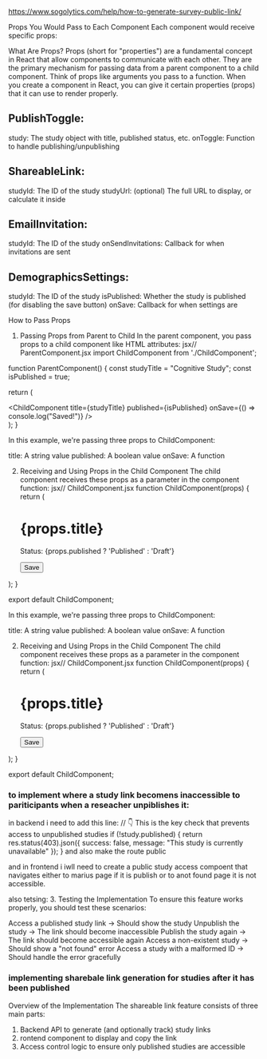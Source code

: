 https://www.sogolytics.com/help/how-to-generate-survey-public-link/

Props You Would Pass to Each Component
Each component would receive specific props:

What Are Props?
Props (short for "properties") are a fundamental concept in React that allow components to communicate with each other. They are the primary mechanism for passing data from a parent component to a child component.
Think of props like arguments you pass to a function. When you create a component in React, you can give it certain properties (props) that it can use to render properly.

## PublishToggle:
study: The study object with title, published status, etc.
onToggle: Function to handle publishing/unpublishing


## ShareableLink:
studyId: The ID of the study
studyUrl: (optional) The full URL to display, or calculate it inside


## EmailInvitation:
studyId: The ID of the study
onSendInvitations: Callback for when invitations are sent


## DemographicsSettings:
studyId: The ID of the study
isPublished: Whether the study is published (for disabling the save button)
onSave: Callback for when settings are 

How to Pass Props
1. Passing Props from Parent to Child
In the parent component, you pass props to a child component like HTML attributes:
jsx// ParentComponent.jsx
import ChildComponent from './ChildComponent';

function ParentComponent() {
  const studyTitle = "Cognitive Study";
  const isPublished = true;
  
  return (
    <div>
      <ChildComponent 
        title={studyTitle} 
        published={isPublished} 
        onSave={() => console.log("Saved!")} 
      />
    </div>
  );
}

In this example, we're passing three props to ChildComponent:

title: A string value
published: A boolean value
onSave: A function

2. Receiving and Using Props in the Child Component
The child component receives these props as a parameter in the component function:
jsx// ChildComponent.jsx
function ChildComponent(props) {
  return (
    <div>
      <h1>{props.title}</h1>
      <p>Status: {props.published ? 'Published' : 'Draft'}</p>
      <button onClick={props.onSave}>Save</button>
    </div>
  );
}

export default ChildComponent;

In this example, we're passing three props to ChildComponent:

title: A string value
published: A boolean value
onSave: A function

2. Receiving and Using Props in the Child Component
The child component receives these props as a parameter in the component function:
jsx// ChildComponent.jsx
function ChildComponent(props) {
  return (
    <div>
      <h1>{props.title}</h1>
      <p>Status: {props.published ? 'Published' : 'Draft'}</p>
      <button onClick={props.onSave}>Save</button>
    </div>
  );
}

export default ChildComponent;

### to implement where a study link becomens inaccessible to pariticipants when a reseacher unpiblishes it:

in backend i need to add this line: 
// 👇 This is the key check that prevents access to unpublished studies
    if (!study.published) {
      return res.status(403).json({ 
        success: false, 
        message: "This study is currently unavailable" 
      });
    }
 and also make the route public 

 and in frontend i iwll need to create a public study access compoent that navigates either to marius page if it is publish or to anot found page it is not accessible. 

 also tetsing: 
 3. Testing the Implementation
To ensure this feature works properly, you should test these scenarios:

Access a published study link → Should show the study
Unpublish the study → The link should become inaccessible
Publish the study again → The link should become accessible again
Access a non-existent study → Should show a "not found" error
Access a study with a malformed ID → Should handle the error gracefully

### implementing sharebale link generation for studies after it has been published
Overview of the Implementation
The shareable link feature consists of three main parts:

1. Backend API to generate (and optionally track) study links
2. rontend component to display and copy the link
3. Access control logic to ensure only published studies are accessible